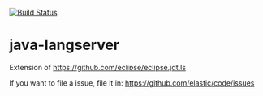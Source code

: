 [![Build Status](https://code-ci.elastic.co/buildStatus/icon?job=elastic%2Bjava-langserver%2Bmaster)](https://code-ci.elastic.co/job/elastic+java-langserver+master/)

# java-langserver
Extension of https://github.com/eclipse/eclipse.jdt.ls

If you want to file a issue, file it in: 
https://github.com/elastic/code/issues
